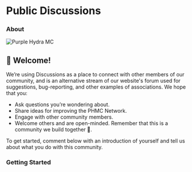 # Public Discussions

### About

![Purple Hydra MC](https://user-images.githubusercontent.com/85592265/122105275-97547980-cde6-11eb-87a0-ea7069379149.png)
## 👋 Welcome!
  We’re using Discussions as a place to connect with other members of our community, and is an alternative stream of our website's forum used for suggestions, bug-reporting, and other examples of associations. We hope that you:
  * Ask questions you’re wondering about.
  * Share ideas for improving the PHMC Network.
  * Engage with other community members.
  * Welcome others and are open-minded. Remember that this is a community we
  build together 💪.

  To get started, comment below with an introduction of yourself and tell us about what you do with this community.

### Getting Started
